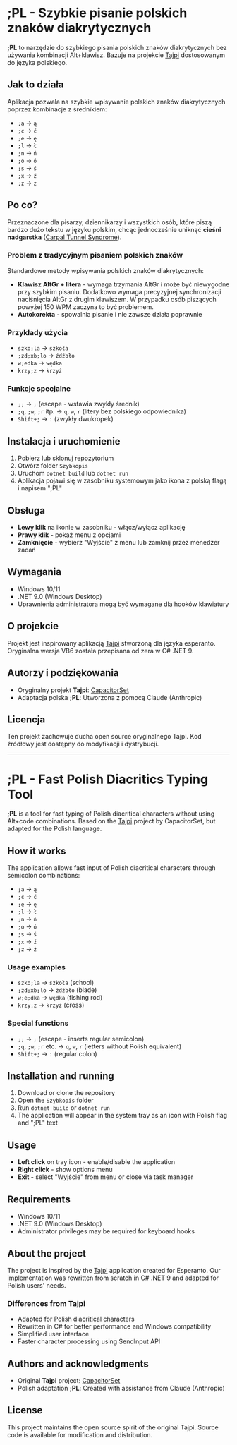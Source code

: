 # ;PL - Szybkie pisanie polskich znaków diakrytycznych

**;PL** to narzędzie do szybkiego pisania polskich znaków diakrytycznych bez używania kombinacji Alt+klawisz. Bazuje na projekcie [Tajpi](https://github.com/CapacitorSet/tajpi) dostosowanym do języka polskiego.

## Jak to działa

Aplikacja pozwala na szybkie wpisywanie polskich znaków diakrytycznych poprzez kombinacje z średnikiem:

- `;a` → `ą`
- `;c` → `ć` 
- `;e` → `ę`
- `;l` → `ł`
- `;n` → `ń`
- `;o` → `ó`
- `;s` → `ś`
- `;x` → `ź`
- `;z` → `ż`

## Po co? 

Przeznaczone dla pisarzy, dziennikarzy i wszystkich osób, które piszą bardzo dużo tekstu w języku polskim, chcąc jednocześnie uniknąć **cieśni nadgarstka** ([Carpal Tunnel Syndrome](https://pl.wikipedia.org/wiki/Zesp%C3%B3%C5%82_cieśni_nadgarstka)).

### Problem z tradycyjnym pisaniem polskich znaków

Standardowe metody wpisywania polskich znaków diakrytycznych:
- **Klawisz AltGr + litera** - wymaga trzymania AltGr i może być niewygodne przy szybkim pisaniu. Dodatkowo wymaga precyzyjnej synchronizacji naciśnięcia AltGr z drugim klawiszem. W przypadku osób piszących powyżej 150 WPM zaczyna to być problemem. 
- **Autokorekta** - spowalnia pisanie i nie zawsze działa poprawnie

### Przykłady użycia

- `szko;la` → `szkoła`
- `;zd;xb;lo` → `źdźbło`  
- `w;edka` → `wędka`
- `krzy;z` → `krzyż`

### Funkcje specjalne

- `;;` → `;` (escape - wstawia zwykły średnik)
- `;q`, `;w`, `;r` itp. → `q`, `w`, `r` (litery bez polskiego odpowiednika)
- `Shift+;` → `:` (zwykły dwukropek)

## Instalacja i uruchomienie

1. Pobierz lub sklonuj repozytorium
2. Otwórz folder `Szybkopis`
3. Uruchom `dotnet build` lub `dotnet run`
4. Aplikacja pojawi się w zasobniku systemowym jako ikona z polską flagą i napisem ";PL"

## Obsługa

- **Lewy klik** na ikonie w zasobniku - włącz/wyłącz aplikację
- **Prawy klik** - pokaż menu z opcjami
- **Zamknięcie** - wybierz "Wyjście" z menu lub zamknij przez menedżer zadań

## Wymagania

- Windows 10/11
- .NET 9.0 (Windows Desktop)
- Uprawnienia administratora mogą być wymagane dla hooków klawiatury

## O projekcie

Projekt jest inspirowany aplikacją [Tajpi](https://github.com/CapacitorSet/tajpi) stworzoną dla języka esperanto. Oryginalna wersja VB6 została przepisana od zera w C# .NET 9.

## Autorzy i podziękowania

- Oryginalny projekt **Tajpi**: [CapacitorSet](https://github.com/CapacitorSet/tajpi)
- Adaptacja polska **;PL**: Utworzona z pomocą Claude (Anthropic)

## Licencja

Ten projekt zachowuje ducha open source oryginalnego Tajpi. Kod źródłowy jest dostępny do modyfikacji i dystrybucji.

---

# ;PL - Fast Polish Diacritics Typing Tool

**;PL** is a tool for fast typing of Polish diacritical characters without using Alt+code combinations. Based on the [Tajpi](https://github.com/CapacitorSet/tajpi) project by CapacitorSet, but adapted for the Polish language.

## How it works

The application allows fast input of Polish diacritical characters through semicolon combinations:

- `;a` → `ą`
- `;c` → `ć` 
- `;e` → `ę`
- `;l` → `ł`
- `;n` → `ń`
- `;o` → `ó`
- `;s` → `ś`
- `;x` → `ź`
- `;z` → `ż`

### Usage examples

- `szko;la` → `szkoła` (school)
- `;zd;xb;lo` → `źdźbło` (blade)
- `w;e;dka` → `wędka` (fishing rod)
- `krzy;z` → `krzyż` (cross)

### Special functions

- `;;` → `;` (escape - inserts regular semicolon)
- `;q`, `;w`, `;r` etc. → `q`, `w`, `r` (letters without Polish equivalent)
- `Shift+;` → `:` (regular colon)

## Installation and running

1. Download or clone the repository
2. Open the `Szybkopis` folder
3. Run `dotnet build` or `dotnet run`
4. The application will appear in the system tray as an icon with Polish flag and ";PL" text

## Usage

- **Left click** on tray icon - enable/disable the application
- **Right click** - show options menu
- **Exit** - select "Wyjście" from menu or close via task manager

## Requirements

- Windows 10/11
- .NET 9.0 (Windows Desktop)
- Administrator privileges may be required for keyboard hooks

## About the project

The project is inspired by the [Tajpi](https://github.com/CapacitorSet/tajpi) application created for Esperanto. Our implementation was rewritten from scratch in C# .NET 9 and adapted for Polish users' needs.

### Differences from Tajpi

- Adapted for Polish diacritical characters
- Rewritten in C# for better performance and Windows compatibility
- Simplified user interface  
- Faster character processing using SendInput API

## Authors and acknowledgments

- Original **Tajpi** project: [CapacitorSet](https://github.com/CapacitorSet/tajpi)
- Polish adaptation **;PL**: Created with assistance from Claude (Anthropic)

## License

This project maintains the open source spirit of the original Tajpi. Source code is available for modification and distribution.